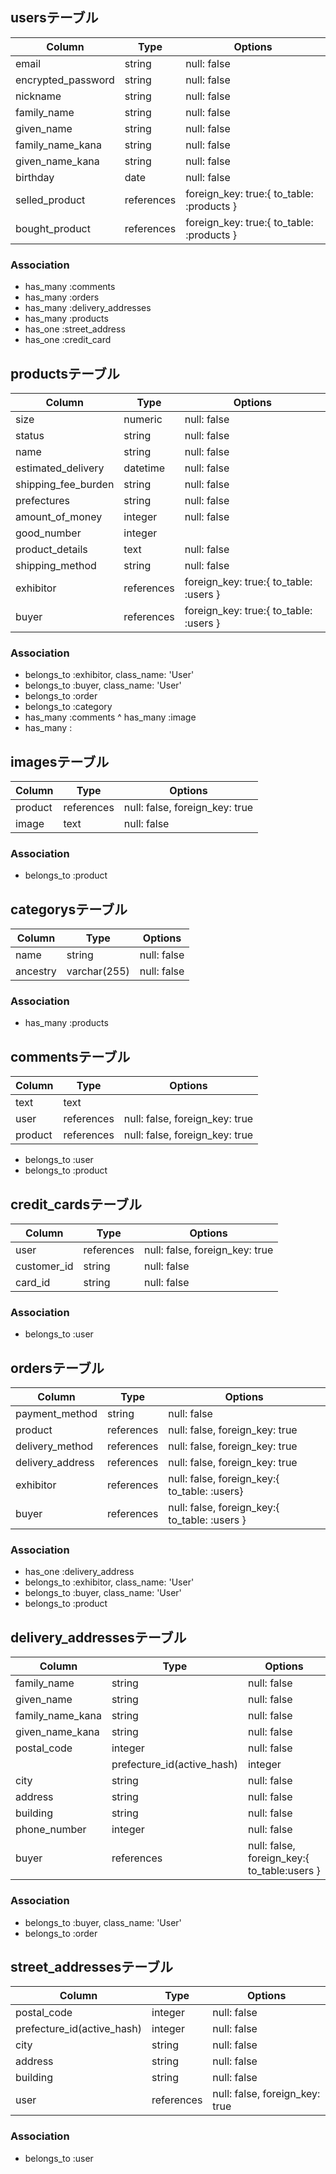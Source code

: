 ## usersテーブル
|Column|Type|Options|
|------|----|-------|
|email|string|null: false|
|encrypted_password|string|null: false|
|nickname|string|null: false|
|family_name|string|null: false|
|given_name|string|null: false|
|family_name_kana|string|null: false|
|given_name_kana|string|null: false|
|birthday|date|null: false|
|selled_product|references|foreign_key: true:{ to_table: :products }|
|bought_product|references|foreign_key: true:{ to_table: :products }|

### Association
- has_many :comments
- has_many :orders
- has_many :delivery_addresses
- has_many :products
- has_one :street_address
- has_one :credit_card

## productsテーブル
|Column|Type|Options|
|------|----|-------|
|size|numeric|null: false|
|status|string|null: false|
|name|string|null: false|
|estimated_delivery|datetime|null: false|
|shipping_fee_burden|string|null: false|
|prefectures|string|null: false|
|amount_of_money|integer|null: false|
|good_number|integer|
|product_details|text|null: false|
|shipping_method|string|null: false|
|exhibitor|references|foreign_key: true:{ to_table: :users }|
|buyer|references|foreign_key: true:{ to_table: :users }|
### Association
- belongs_to :exhibitor, class_name: 'User'
- belongs_to :buyer, class_name: 'User'
- belongs_to :order
- belongs_to :category
- has_many :comments
^ has_many :image
- has_many :
## imagesテーブル
|Column|Type|Options|
|------|----|-------|
|product|references|null: false, foreign_key: true|
|image|text|null: false|
### Association
- belongs_to :product

## categorysテーブル
|Column|Type|Options|
|------|----|-------|
|name|string|null: false|
|ancestry|varchar(255)|null: false|
### Association
- has_many :products

## commentsテーブル
|Column|Type|Options|
|------|----|-------|
|text|text|
|user|references|null: false, foreign_key: true|
|product|references|null: false, foreign_key: true|
- belongs_to :user
- belongs_to :product


## credit_cardsテーブル
|Column|Type|Options|
|------|----|-------|
|user|references|null: false, foreign_key: true|
|customer_id|string|null: false|
|card_id|string|null: false|
### Association
- belongs_to :user


## ordersテーブル
|Column|Type|Options|
|------|----|-------|
|payment_method|string|null: false|
|product|references|null: false, foreign_key: true|
|delivery_method|references|null: false, foreign_key: true|
|delivery_address|references|null: false, foreign_key: true|
|exhibitor|references|null: false, foreign_key:{ to_table: :users}|
|buyer|references|null: false, foreign_key:{ to_table: :users }|
### Association
- has_one :delivery_address
- belongs_to :exhibitor, class_name: 'User'
- belongs_to :buyer, class_name: 'User'
- belongs_to :product

## delivery_addressesテーブル
|Column|Type|Options|
|------|----|-------|
|family_name|string|null: false|
|given_name|string|null: false|
|family_name_kana|string|null: false|
|given_name_kana|string|null: false|
|postal_code|integer|null: false|
||prefecture_id(active_hash)|integer|null: false|
|city|string|null: false|
|address|string|null: false|
|building|string|null: false|
|phone_number|integer|null: false|
|buyer|references|null: false, foreign_key:{ to_table:users }|
### Association
- belongs_to :buyer, class_name: 'User'
- belongs_to :order

## street_addressesテーブル
|Column|Type|Options|
|------|----|-------|
|postal_code|integer|null: false|
|prefecture_id(active_hash)|integer|null: false|
|city|string|null: false|
|address|string|null: false|
|building|string|null: false|
|user|references|null: false, foreign_key: true|
### Association
- belongs_to :user